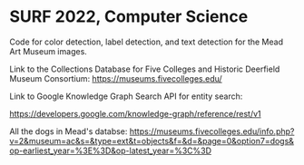 # SURF 2022, Computer Science

Code for color detection, label detection, and text detection for the Mead Art Museum images.

Link to the Collections Database for Five Colleges and Historic Deerfield Museum Consortium:
https://museums.fivecolleges.edu/

Link to Google Knowledge Graph Search API for entity search:

https://developers.google.com/knowledge-graph/reference/rest/v1

All the dogs in Mead's databse:
https://museums.fivecolleges.edu/info.php?v=2&museum=ac&s=&type=ext&t=objects&f=&d=&page=0&option7=dogs&op-earliest_year=%3E%3D&op-latest_year=%3C%3D

 
